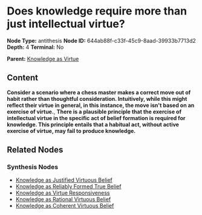 # Does knowledge require more than just intellectual virtue?

**Node Type:** antithesis
**Node ID:** 644ab88f-c33f-45c9-8aad-39933b7713d2
**Depth:** 4
**Terminal:** No

**Parent:** [Knowledge as Virtue](knowledge-as-virtue-synthesis-2f5aea12-4eea-4277-87e2-357e77302b92.md)

## Content

**Consider a scenario where a chess master makes a correct move out of habit rather than thoughtful consideration. Intuitively, while this might reflect their virtue in general, in this instance, the move isn't based on an exercise of virtue.**, **There is a plausible principle that the exercise of intellectual virtue in the specific act of belief formation is required for knowledge. This principle entails that a habitual act, without active exercise of virtue, may fail to produce knowledge.**

## Related Nodes

### Synthesis Nodes

- [Knowledge as Justified Virtuous Belief](knowledge-as-justified-virtuous-belief-synthesis-384c9151-2436-47b3-a6bc-64aa77a3a1d4.md)
- [Knowledge as Reliably Formed True Belief](knowledge-as-reliably-formed-true-belief-synthesis-0cc97f6c-c10d-42c2-8570-705707b5be1d.md)
- [Knowledge as Virtue Responsiveness](knowledge-as-virtue-responsiveness-synthesis-48d730aa-f016-41da-a2d9-c7c804acefc8.md)
- [Knowledge as Rational Virtuous Belief](knowledge-as-rational-virtuous-belief-synthesis-3c68460b-6dd1-4ed2-b077-9481798a82d9.md)
- [Knowledge as Coherent Virtuous Belief](knowledge-as-coherent-virtuous-belief-synthesis-a970c332-ee37-4c85-9859-eb2cd6ec648b.md)
